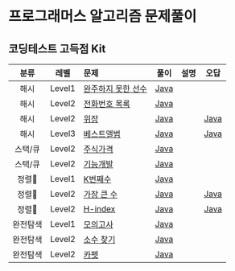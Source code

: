 # 프로그래머스 알고리즘 문제풀이

## 코딩테스트 고득점 Kit

|분류|레벨|문제|풀이|설명|오답|
|:---:|:---:|:---|:---:|:---:|:---:|
|해시|Level1|[완주하지 못한 선수](https://programmers.co.kr/learn/courses/30/lessons/42576?language=java)|[Java](https://github.com/steven0301/Programmers-Algorithm/blob/master/java-correct/finish.java)|||
|해시|Level2|[전화번호 목록](https://programmers.co.kr/learn/courses/30/lessons/42577?language=java)|[Java](https://github.com/steven0301/Programmers-Algorithm/blob/master/java-correct/phone_book.java)|||
|해시|Level2|[위장](https://programmers.co.kr/learn/courses/30/lessons/42578?language=java)|[Java](https://github.com/steven0301/Programmers-Algorithm/blob/master/java-correct/disguise.java)||[Java](https://github.com/steven0301/Programmers-Algorithm/blob/master/java-wrong/disguise.java)|
|해시|Level3|[베스트앨범](https://programmers.co.kr/learn/courses/30/lessons/42579?language=java)|[Java](https://github.com/steven0301/Programmers-Algorithm/blob/master/java-correct/best_album.java)||[Java](https://github.com/steven0301/Programmers-Algorithm/blob/master/java-wrong/best_album.java)|
|스택/큐|Level2|[주식가격](https://programmers.co.kr/learn/courses/30/lessons/42584?language=java)|[Java](https://github.com/steven0301/Programmers-Algorithm/blob/master/java-correct/stock_prices.java)|||
|스택/큐|Level2|[기능개발](https://programmers.co.kr/learn/courses/30/lessons/42586?language=java)|[Java](https://github.com/steven0301/Programmers-Algorithm/blob/master/java-correct/develop.java)|||
|정렬|Level1|[K번째수](https://programmers.co.kr/learn/courses/30/lessons/42748?language=java)|[Java](https://github.com/steven0301/Programmers-Algorithm/blob/master/java-correct/kth_number.java)|||
|정렬|Level2|[가장 큰 수](https://programmers.co.kr/learn/courses/30/lessons/42746?language=java)|[Java](https://github.com/steven0301/Programmers-Algorithm/blob/master/java-correct/larger_number.java)||[Java](https://github.com/steven0301/Programmers-Algorithm/blob/master/java-wrong/larger_number.java)|
|정렬|Level2|[H-index](https://programmers.co.kr/learn/courses/30/lessons/42747?language=java)|[Java](https://github.com/steven0301/Programmers-Algorithm/blob/master/java-correct/h_index.java)||[Java](https://github.com/steven0301/Programmers-Algorithm/blob/master/java-wrong/h_index.java)|
|완전탐색|Level1|[모의고사](https://programmers.co.kr/learn/courses/30/lessons/42840?language=java)|[Java](https://github.com/steven0301/Programmers-Algorithm/blob/master/java-correct/mock_exam.java)|||
|완전탐색|Level2|[소수 찾기](https://programmers.co.kr/learn/courses/30/lessons/42839?language=java)|[Java](https://github.com/steven0301/Programmers-Algorithm/blob/master/java-correct/binary_prime_number.java)|||
|완전탐색|Level2|[카펫](https://programmers.co.kr/learn/courses/30/lessons/42842?language=java)|[Java](https://github.com/steven0301/Programmers-Algorithm/blob/master/java-correct/carpet.java)|||